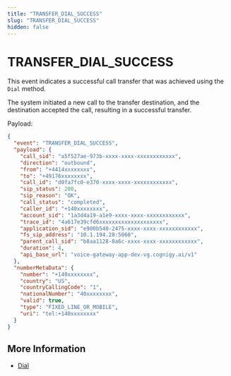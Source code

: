 ```yaml
---
title: "TRANSFER_DIAL_SUCCESS"
slug: "TRANSFER_DIAL_SUCCESS"
hidden: false
---
```


# TRANSFER_DIAL_SUCCESS

This event indicates a successful call transfer that was achieved using the `Dial` method. 

The system initiated a new call to the transfer destination, and the destination accepted the call, resulting in a successful transfer.

Payload:

```json
{
  "event": "TRANSFER_DIAL_SUCCESS",
  "payload": {
    "call_sid": "a5f527ae-973b-xxxx-xxxx-xxxxxxxxxxxx",
    "direction": "outbound",
    "from": "+4414xxxxxxxx",
    "to": "+49176xxxxxxxx",
    "call_id": "d0fa7fc0-e370-xxxx-xxxx-xxxxxxxxxxxx",
    "sip_status": 200,
    "sip_reason": "OK",
    "call_status": "completed",
    "caller_id": "+140xxxxxxxx",
    "account_sid": "1a3d4a19-a1e9-xxxx-xxxx-xxxxxxxxxxxx",
    "trace_id": "4a617e39cfd6xxxxxxxxxxxxxxxxxxxx",
    "application_sid": "e900b540-2475-xxxx-xxxx-xxxxxxxxxxxx",
    "fs_sip_address": "10.1.194.28:5060",
    "parent_call_sid": "b8aa1128-8a6c-xxxx-xxxx-xxxxxxxxxxxx",
    "duration": 4,
    "api_base_url": "voice-gateway-app-dev-vg.cognigy.ai/v1"
  },
  "numberMetaData": {
    "number": "+140xxxxxxxx",
    "country": "US",
    "countryCallingCode": "1",
    "nationalNumber": "40xxxxxxxx",
    "valid": true,
    "type": "FIXED_LINE_OR_MOBILE",
    "uri": "tel:+140xxxxxxxx"
  }
}
```
## More Information

- [Dial](../verbs/dial.md)